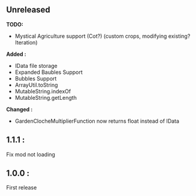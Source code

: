 ## Unreleased

**TODO:**
- Mystical Agriculture support (Cot?) (custom crops, modifying existing? Iteration)

**Added :**
- IData file storage
- Expanded Baubles Support
- Bubbles Support
- ArrayUtil.toString
- MutableString.indexOf
- MutableString.getLength

**Changed :**
- GardenClocheMultiplierFunction now returns float instead of IData

## 1.1.1 : 
Fix mod not loading

## 1.0.0 :
First release
